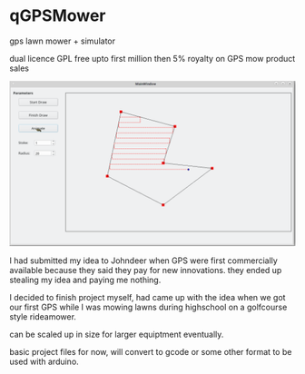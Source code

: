 # qGPSMower
gps lawn mower + simulator

dual licence GPL
free upto first million then 5% royalty on GPS mow product sales


![qGPSMower 0.01](screenshot.png)

I had submitted my idea to Johndeer when GPS were first commercially available because they said they pay for new innovations. they ended up stealing my idea and paying me nothing. 

I decided to finish project myself, had came up with the idea when we got our first GPS while I was mowing lawns during highschool on a golfcourse style rideamower. 

can be scaled up in size for larger equiptment eventually.

basic project files for now, will convert to gcode or some other format to be used with arduino.




